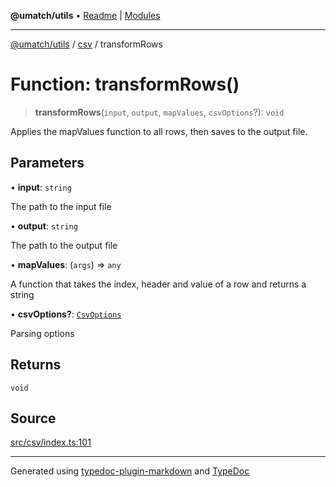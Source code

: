 **@umatch/utils** • [Readme](../../index.md) \| [Modules](../../modules.md)

***

[@umatch/utils](../../modules.md) / [csv](../index.md) / transformRows

# Function: transformRows()

> **transformRows**(`input`, `output`, `mapValues`, `csvOptions`?): `void`

Applies the mapValues function to all rows, then saves to the
output file.

## Parameters

• **input**: `string`

The path to the input file

• **output**: `string`

The path to the output file

• **mapValues**: (`args`) => `any`

A function that takes the index, header and value of a row and returns a string

• **csvOptions?**: [`CsvOptions`](../type-aliases/CsvOptions.md)

Parsing options

## Returns

`void`

## Source

[src/csv/index.ts:101](https://github.com/umatch-oficial/utils/blob/6b2757d/src/csv/index.ts#L101)

***

Generated using [typedoc-plugin-markdown](https://www.npmjs.com/package/typedoc-plugin-markdown) and [TypeDoc](https://typedoc.org/)

